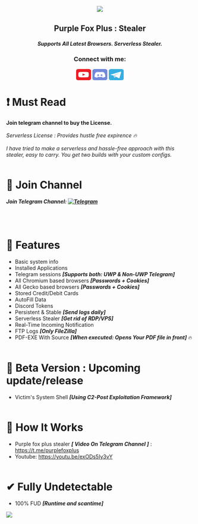 <p align="center">
  <img src="https://user-images.githubusercontent.com/61627070/125651277-f98d066f-ff05-4d8b-bc71-7874e99bcc22.png">
</p>
<b><h2 align="center"> Purple Fox Plus : Stealer</h2></b>
<i><h5 align="center"> Supports All Latest Browsers. Serverless Stealer. </h5></i>


<h3 align="center">Connect with me:</h3>
<p align="center">
<a href="https://www.youtube.com/channel/UCKF4IhTDSy-cmGVPHlhl50A" target="blank"><img align="center" src="https://github.com/edent/SuperTinyIcons/blob/master/images/svg/youtube.svg" alt="https://www.youtube.com/channel/uckf4ihtdsy-cmgvphlhl50a" height="30" width="40" /></a>
<a href="https://discord.gg/MJjwryfX9B" target="blank"><img align="center" src="https://github.com/edent/SuperTinyIcons/blob/master/images/svg/discord.svg" alt="https://discord.com/MJjwryfX9" height="30" width="40" /></a>
<a href="https://t.me/purplefoxplus" target="blank"><img align="center" src="https://github.com/edent/SuperTinyIcons/blob/master/images/svg/telegram.svg" alt="https://t.me/purplefoxplus" height="30" width="40" /></a>
</p>


# ❗ Must Read
<b> Join telegram channel to buy the License.</b> <br></br>
<i>Serverless License : Provides hustle free expirence 🔥</i><br></br>
<i> I have tried to make a serverless and hassle-free approach with this stealer, easy to carry. You get two builds with your custom configs.</i>
<br> </br>

# 🔗 Join Channel
<b><i><h4> Join Telegram Channel: [![Telegram](https://img.shields.io/badge/Telegram-@purplefoxplus-2CA5E0?logo=telegram)](https://t.me/purplefoxplus) </h4></b></i>
<br> </br>

# 🥇 Features
* Basic system info
* Installed Applications
* Telegram sessions ***[Supports both: UWP & Non-UWP Telegram]***
* All Chromium based browsers ***[Passwords + Cookies]***
* All Gecko based browsers ***[Passwords + Cookies]***
* Stored Credit/Debit Cards
* AutoFill Data
* Discord Tokens
* Persistent & Stable ***[Send logs daily]***
* Serverless Stealer ***[Get rid of RDP/VPS]***
* Real-Time Incoming Notification
* FTP Logs ***[Only FileZilla]***
* PDF-EXE With Source ***[When executed: Opens Your PDF file in front]*** 🔥
<br> </br>

# 🤯 Beta Version : Upcoming update/release
* Victim's System Shell ***[Using C2-Post Exploitation Framework]***
<br> </br>

# 🧐 How It Works
* Purple fox plus stealer ***[ Video On Telegram Channel ]*** : https://t.me/purplefoxplus
* Youtube: https://youtu.be/exODs5Iy3vY
<br> </br>

# ✔ Fully Undetectable 
* 100% FUD ***[Runtime and scantime]***

<img src="https://antiscan.me/images/result/GBSa0sk0Vei9.png">
